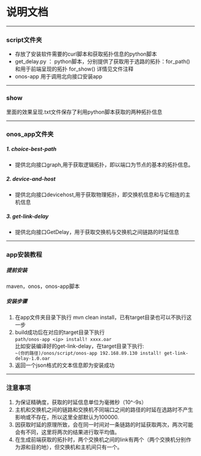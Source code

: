 # 说明文档

---
### script文件夹
+ 存放了安装软件需要的curl脚本和获取拓扑信息的python脚本
+ get_delay.py ： python脚本，分别提供了获取用于选路的拓扑：for_path() 和用于前端呈现的拓扑 for_show() 详情见文件注释
+ onos-app 用于调用北向接口安装app

---
### show 
里面的效果呈现.txt文件保存了利用python脚本获取的两种拓扑信息

---
### onos_app文件夹

##### 1. choice-best-path
+ 提供北向接口graph,用于获取逻辑拓扑，即以端口为节点的基本的拓扑信息。

##### 2. device-and-host
+ 提供北向接口devicehost,用于获取物理拓扑，即交换机信息和与它相连的主机信息

##### 3. get-link-delay

+ 提供北向接口GetDelay，用于获取交换机与交换机之间链路的时延信息

---
### app安装教程
##### 提前安装
maven，onos，onos-app脚本

##### 安装步骤
1. 在app文件夹目录下执行 mvn clean install，已有target目录也可以不执行这一步 
2. build成功后在对应的target目录下执行<br>
 ``path/onos-app <ip> install! xxxx.oar``<br>
比如安装编译好的get-link-delay，在target目录下执行:<br>
``~(你的路径)/onos/script/onos-app 192.168.89.130 install! get-link-delay-1.0.oar``
3. 返回一个json格式的文本信息即为安装成功

---
### 注意事项

1. 为保证精确度，获取的时延信息单位为毫微秒（10^-9s）
2. 主机和交换机之间的链路和交换机不同端口之间的路径的时延在选路时不产生影响或不存在，所以这里全部默认为100000.
3. 因获取时延的原理所致，会在同一时间对一条链路的时延获取两次，两次可能会有不同，这里将两次的结果进行取平均值。
4. 在生成前端获取的拓扑时，两个交换机之间的link有两个（两个交换机分别作为源和目的地），但交换机和主机间只有一个。